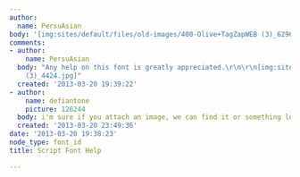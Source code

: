 ```yaml
---
author:
  name: PersuAsian
body: '[img:sites/default/files/old-images/400-Olive+TagZapWEB (3)_6296.jpg]'
comments:
- author:
    name: PersuAsian
  body: "Any help on this font is greatly appreciated.\r\n\r\n[img:sites/default/files/old-images/400-Olive+TagZapWEB
    (3)_4424.jpg]"
  created: '2013-03-20 19:39:22'
- author:
    name: defiantone
    picture: 126244
  body: i'm sure if you attach an image, we can find it or something lovely to substitute.
  created: '2013-03-20 23:49:36'
date: '2013-03-20 19:38:23'
node_type: font_id
title: Script Font Help

---
```

